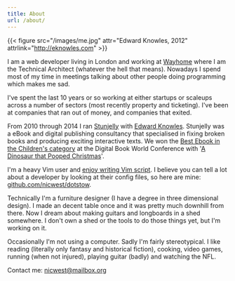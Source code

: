 ```yaml
---
title: About
url: /about/
---
```


{{< figure src="/images/me.jpg" attr="Edward Knowles, 2012" attrlink="http://eknowles.com" >}}

I am a web developer living in London and working at [Wayhome][wayhome] where
I am the Technical Architect (whatever the hell that means). Nowadays I spend
most of my time in meetings talking about other people doing programming which
makes me sad. 

I've spent the last 10 years or so working at either startups or scaleups
across a number of sectors (most recently property and ticketing). I've been
at companies that ran out of money, and companies that exited.

From 2010 through 2014 I ran [Stunjelly][stunjelly] with [Edward Knowles][ned].
Stunjelly was a eBook and digital publishing consultancy that specialised
in fixing broken books and producing exciting interactive texts. We won the 
[Best Ebook in the Children's category][award] at the Digital Book World 
Conference with '[A Dinosaur that Pooped Christmas][dinopoop]'.

I'm a heavy Vim user and [enjoy writing Vim script][vim plugins]. I believe
you can tell a lot about a developer by looking at their config files, so here
are mine: [github.com/nicwest/dotstow](https://github.com/nicwest/dotstow).

Technically I'm a furniture designer (I have a degree in three dimensional
design). I made an decent table once and it was pretty much downhill from
there. Now I dream about making guitars and longboards in a shed somewhere. I
don't own a shed or the tools to do those things yet, but I'm working on it.

Occasionally I'm not using a computer. Sadly I'm fairly stereotypical. I like
reading (literally only fantasy and historical fiction), cooking, video games,
running (when not injured), playing guitar (badly) and watching the NFL.

Contact me: [nicwest@mailbox.org](mailto:nicwest@mailbox.org)


[stunjelly]: http://stunjelly.com/
[wayhome]: https://wayhome.co.uk/
[ned]: http://eknowles.com
[award]: http://www.randomhouse.co.uk/news/2013/01/the-dinosaur-that-pooped-christmas-wins-publishing-innovation-award
[dinopoop]: https://itunes.apple.com/gb/book/dinosaur-that-pooped-christmas/id573535470
[vimrc]: https://github.com/nicwest/dotstow/blob/master/vim/.vimrc
[vim plugins]: https://github.com/nicwest?tab=repositories&q=&type=source&language=vim+script
[prusa 3d MkII]: http://shop.prusa3d.com/en/3d-printers/59-original-prusa-i3-mk2-kit.html
